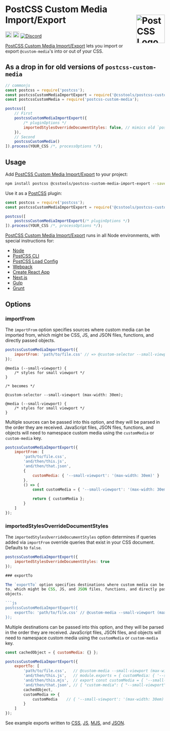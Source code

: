 # PostCSS Custom Media Import/Export [<img src="https://postcss.github.io/postcss/logo.svg" alt="PostCSS Logo" width="90" height="90" align="right">][PostCSS]

[<img alt="npm version" src="https://img.shields.io/npm/v/@csstools/postcss-custom-media-import-export.svg" height="20">][npm-url] [<img alt="Build Status" src="https://github.com/csstools/postcss-plugins/workflows/test/badge.svg" height="20">][cli-url] [<img alt="Discord" src="https://shields.io/badge/Discord-5865F2?logo=discord&logoColor=white">][discord]

[PostCSS Custom Media Import/Export] lets you import or export `@custom-media`'s into or out of your CSS.

## As a drop in for old versions of `postcss-custom-media`

```js
// commonjs
const postcss = require('postcss');
const postcssCustomMediaImportExport = require('@csstools/postcss-custom-media-import-export');
const postcssCustomMedia = require('postcss-custom-media');

postcss([
	// First
	postcssCustomMediaImportExport({
		/* pluginOptions */
		importedStylesOverrideDocumentStyles: false, // mimics old `postcss-custom-media`
	}),
	// Second
	postcssCustomMedia()
]).process(YOUR_CSS /*, processOptions */);
```

## Usage

Add [PostCSS Custom Media Import/Export] to your project:

```bash
npm install postcss @csstools/postcss-custom-media-import-export --save-dev
```

Use it as a [PostCSS] plugin:

```js
const postcss = require('postcss');
const postcssCustomMediaImportExport = require('@csstools/postcss-custom-media-import-export');

postcss([
	postcssCustomMediaImportExport(/* pluginOptions */)
]).process(YOUR_CSS /*, processOptions */);
```

[PostCSS Custom Media Import/Export] runs in all Node environments, with special
instructions for:

- [Node](INSTALL.md#node)
- [PostCSS CLI](INSTALL.md#postcss-cli)
- [PostCSS Load Config](INSTALL.md#postcss-load-config)
- [Webpack](INSTALL.md#webpack)
- [Create React App](INSTALL.md#create-react-app)
- [Next.js](INSTALL.md#nextjs)
- [Gulp](INSTALL.md#gulp)
- [Grunt](INSTALL.md#grunt)

## Options

### importFrom

The `importFrom` option specifies sources where custom media can be imported
from, which might be CSS, JS, and JSON files, functions, and directly passed
objects.

```js
postcssCustomMediaImportExport({
	importFrom: 'path/to/file.css' // => @custom-selector --small-viewport (max-width: 30em);
});
```

```pcss
@media (--small-viewport) {
	/* styles for small viewport */
}

/* becomes */

@custom-selector --small-viewport (max-width: 30em);

@media (--small-viewport) {
	/* styles for small viewport */
}
```

Multiple sources can be passed into this option, and they will be parsed in the
order they are received. JavaScript files, JSON files, functions, and objects
will need to namespace custom media using the `customMedia` or
`custom-media` key.

```js
postcssCustomMediaImportExport({
	importFrom: [
		'path/to/file.css',
		'and/then/this.js',
		'and/then/that.json',
		{
			customMedia: { '--small-viewport': '(max-width: 30em)' }
		},
		() => {
			const customMedia = { '--small-viewport': '(max-width: 30em)' };

			return { customMedia };
		}
	]
});
```

### importedStylesOverrideDocumentStyles

The `importedStylesOverrideDocumentStyles` option determines if queries added via `importFrom` override queries that exist in your CSS document.
Defaults to `false`.

```js
postcssCustomMediaImportExport({
	importedStylesOverrideDocumentStyles: true
});

### exportTo

The `exportTo` option specifies destinations where custom media can be exported
to, which might be CSS, JS, and JSON files, functions, and directly passed
objects.

```js
postcssCustomMediaImportExport({
	exportTo: 'path/to/file.css' // @custom-media --small-viewport (max-width: 30em);
});
```

Multiple destinations can be passed into this option, and they will be parsed
in the order they are received. JavaScript files, JSON files, and objects will
need to namespace custom media using the `customMedia` or
`custom-media` key.

```js
const cachedObject = { customMedia: {} };

postcssCustomMediaImportExport({
	exportTo: [
		'path/to/file.css',   // @custom-media --small-viewport (max-width: 30em);
		'and/then/this.js',   // module.exports = { customMedia: { '--small-viewport': '(max-width: 30em)' } }
		'and/then/this.mjs',  // export const customMedia = { '--small-viewport': '(max-width: 30em)' } }
		'and/then/that.json', // { "custom-media": { "--small-viewport": "(max-width: 30em)" } }
		cachedObject,
		customMedia => {
			customMedia    // { '--small-viewport': '(max-width: 30em)' }
		}
	]
});
```

See example exports written to [CSS](test/export-media.css),
[JS](test/export-media.js), [MJS](test/export-media.mjs), and
[JSON](test/export-media.json).

[cli-url]: https://github.com/csstools/postcss-plugins/actions/workflows/test.yml?query=workflow/test

[discord]: https://discord.gg/bUadyRwkJS
[npm-url]: https://www.npmjs.com/package/@csstools/postcss-custom-media-import-export

[PostCSS]: https://github.com/postcss/postcss
[PostCSS Custom Media Import/Export]: https://github.com/csstools/postcss-plugins/tree/main/plugins/postcss-custom-media-import-export
